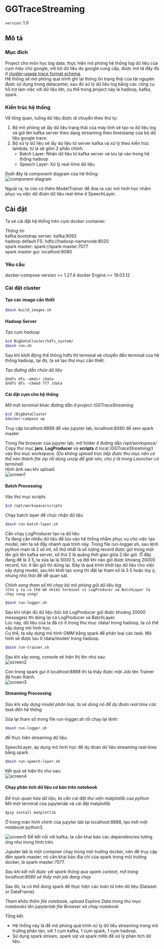 # GGTraceStreaming
`version`: 1.0  

## Mô tả   
### Mục đích
Project cho môn học big data, thực hiện mô phỏng hệ thống log dữ liệu của cụm máy chủ google, với bộ dữ liệu do google cung cấp, được mô tả đầy đủ ở [cluster-usage trace format schema](https://uni2u.tistory.com/attachment/cfile30.uf@26542633597592552C15C1.pdf).  
Hệ thống sẽ mô phỏng quá trình ghi lại thông tin trạng thái của tài nguyên được sử dụng trong datacenter, sau đó sử lý dữ liệu log bằng các công cụ hỗ trợ làm việc với dữ liệu lớn, cụ thể trong project này là hadoop, kafka, spark.  

### Kiến trúc hệ thống 
Về tổng quan, luồng dữ liệu được di chuyển theo thứ tự:  
1. Bộ mô phỏng sẽ lấy dữ liệu trạng thái của máy tính sẽ tạo ra dữ liệu log và gửi lên kafka server theo dạng streaming theo timestamp của bộ dữ liệu google trace.  
2. Bộ xử lý dữ liệu sẽ lấy dự liệu từ server kafka và xử lý theo kiến trúc lambda, từ là sẽ gồm 2 phần chính:  
    - Batch Layer: Nhận dữ liệu từ kafka server và lưu lại vào trong hệ thống hadoop  
    - Speech Layer: Xử lý real-time dữ liệu  
    

Dưới đây là component diagram của hệ thống:  
![component-diagram](Diagrams/LogStreamingComponents.png)

Ngoài ra, ta còn có thêm ModelTrainer để đưa ra các mô hình học nhằm phục vụ việc dữ đoán dữ liệu real-time ở SpeechLayer.

## Cài đặt 

Ta sẽ cài đặt hệ thống trên cụm docker container.

*Thông tin*  
kafka bootstrap server: kafka:9092  
hadoop default FS: hdfs://hadoop-namenode:8020  
spark master: spark://spark-master:7077   
spark master gui: localhost:8080  

### Yêu cầu 
docker-compose version >= 1.27.4
docker Engine >= 19.03.12

### Cài đặt cluster 

#### Tạo các image cần thiết
```bash
$bash build_images.sh
```
#### Hadoop Server 
*Tạo cụm hadoop*  

```bash
$cd BigDataCluster/hdfs_system/
$bash run.sh
```
Sau khi khởi động thế thông hdfs thì terminal sẽ chuyển đến terminal của hệ thống hadoop, tại đó, ta sẽ tạo thư mục cần thiết. 

*Tạo đường dẫn chứa dữ liệu*   

```
$hdfs dfs -mkdir /data  
$hdfs dfs -chmod 777 /data
```

#### Cài đặt cụm cho hệ thống 

*Mở một terminal khác đường dẫn ở project /GGTraceStreaming*

```bash
$cd /BigDataCluster
$docker-compose up
```

Truy cập localhost:8888 để vào jupyter lab, localhost:8080 để xem spark master   

Trong file browser của jupyter lab, mở folder ở đường dẫn _/opt/workspace/_  
Copy thư mục **jars**, **LogProducer** và **scripts** ở local *(GGTraceStreaming/)* vào thư mục workspace. *(Do không upload trực tiếp được thư mục nên có thể nén thành file zip rồi dùng unzip để giải nên, chú ý là trong Launcher có terminal)*  
Hình ảnh sau khi upload:   
![screen1](Diagrams/screen1.png)

#### Batch Processing  
Vào thư mục scripts  

```bash 
$cd /opt/workspace/scripts
```  

Chạy batch layer để chực nhận dữ liệu 

```bash 
$bash run-batch-layer.sh 
```  

Cần chạy LogProducer tạo ra dữ liệu  
Ta đang cần nhiều dữ liệu để lưu vào hệ thống nhằm phục vụ cho việc tạo model, nên ta sẽ đẩy nhanh quá trình này. Trong file run-logger.sh, sau lệnh python main là 2 số int, số thứ nhất là số lượng record được gửi trong một lần gửi lên kafka server, số thứ 2 là quãng thời gian giữa 2 lần gửi. Ở đây đang để là 3 5, ta sửa lại là 5000 5, và đợi khi nào gửi được khoảng 20000 record, tức 4 lần gửi thì dừng lại. 
Đây là quá trình khởi tạo dữ liệu cho việc xây dựng model, sau khi khởi tạo xong thì đặt lại tham số là 3 5 hoặc tùy ý, nhưng nhỏ thôi để dễ quan sát.  

*Chỉnh xong tham số thì chạy bộ mô phỏng gửi dữ liệu log.*  
```(Chú ý ta có thể mở nhiều terminal vì LogProducer và BatchLayer là chạy song song)```

```bash
$bash run-logger.sh
```

Sau khi nhận đủ dữ liệu (tức bộ LogProducer gửi được khoảng 20000 messages) thì dừng lại cả LogProducer và BatchLayer.  
Lúc này, dữ liệu của ta đã có ở trong thư mục /data/ trong hadoop, ta có thể xây dựng mô hình học.  
Cụ thể, ta xây dựng mô hình GMM bằng spark để phân loại các task. Mô hình sẽ được lưu ở /data/model/ trong hadoop.

```bash
$bash run-trainer.sh
```

Sau khi xây xong, console sẽ hiện thị lên như sau:  
![screen2](Diagrams/screen2.png)

Còn trong spark gui ở localhost:8888 thì ta thấy được một Job tên Trainer đã hoàn thành.  
![screen3](Diagrams/screen3.png)


#### Streaming Processing 
*Sau khi xây dựng model phân loại, ta sẽ dùng nó để dự đoán real time các task đến hệ thống*

Sửa lại tham số trong file run-logger.sh rồi chạy lại lệnh: 

```bash 
$bash run-logger.sh
```  
để thực hiện streaming dữ liệu.  

SpeechLayer, áp dụng mô hình học để dự đoán dữ liệu streaming real-time bằng spark.  

```bash
$bash run-speech-layer.sh
```

Kết quả sẽ hiện thị như sau:  
![screen4](Diagrams/screen4.png)

#### Chạy phân tích dữ liệu cơ bản trên notebook  

*Để trực quan hóa dữ liệu, ta cần cài đặt thư viện matplotlib của python*  
Mở một terminal của jupyterlab và cài đặt matplotlib  

```python
$pip install matplotlib
```  

Ở trong màn hình chính của jupyter lab tại localhost:8888, tạo mới một notebook python3.  

![screen5](Diagrams/screen5.png)
Để kết nối với kafka, ta cần khai báo các dependencies tương ứng như trong hình trên.  

Juputer lab là một container chạy trong môi trường docker, nên để truy cập đến spark-master, nó cần khai báo địa chỉ của spark trong môi trường docker, là spark-master:7077.  

*Sau khi kết nối được với spark thông qua spark context, mở trang localhost:8080 sẽ thấy một job đang chạy*  

Sau đó, ta có thể dùng spark để thực hiện các toán tử trên dữ liệu (Dataset or DataFrame).  

*Tham khảo thêm file notebook, upload Explore Data trong thư mục notebooks lên jupyterlab file Browser và chạy notebook*


Tổng kết:  
* Hệ thống này là để mô phỏng quá trình xử lý dữ liếu streaming trong mô trường phân tán, với 1 cụm kafka, 1 cụm spark, 1 cụm hadoop.  
* Sử dụng spark stream, spark sql và spark mllib để xử lý phân tích dữ liệu. 


    
